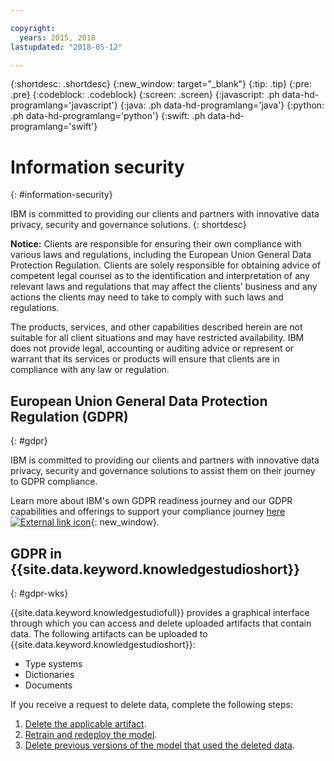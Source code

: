 ```yaml
---

copyright:
  years: 2015, 2018
lastupdated: "2018-05-12"

---
```


{:shortdesc: .shortdesc}
{:new_window: target="_blank"}
{:tip: .tip}
{:pre: .pre}
{:codeblock: .codeblock}
{:screen: .screen}
{:javascript: .ph data-hd-programlang='javascript'}
{:java: .ph data-hd-programlang='java'}
{:python: .ph data-hd-programlang='python'}
{:swift: .ph data-hd-programlang='swift'}

# Information security
{: #information-security}

IBM is committed to providing our clients and partners with innovative data privacy, security and governance solutions.
{: shortdesc}

**Notice:**
Clients are responsible for ensuring their own compliance with various laws and regulations, including the European Union General Data Protection Regulation. Clients are solely responsible for obtaining advice of competent legal counsel as to the identification and interpretation of any relevant laws and regulations that may affect the clients’ business and any actions the clients may need to take to comply with such laws and regulations.

The products, services, and other capabilities described herein are not suitable for all client situations and may have restricted availability. IBM does not provide legal, accounting or auditing advice or represent or warrant that its services or products will ensure that clients are in compliance with any law or regulation.

## European Union General Data Protection Regulation (GDPR)
{: #gdpr}

IBM is committed to providing our clients and partners with innovative data privacy, security and governance solutions to assist them on their journey to GDPR compliance.

Learn more about IBM's own GDPR readiness journey and our GDPR capabilities and offerings to support your compliance journey [here ![External link icon](../../icons/launch-glyph.svg "External link icon")](http://www.ibm.com/gdpr){: new_window}.

## GDPR in {{site.data.keyword.knowledgestudioshort}}
{: #gdpr-wks}

{{site.data.keyword.knowledgestudiofull}} provides a graphical interface through which you can access and delete uploaded artifacts that contain data. The following artifacts can be uploaded to {{site.data.keyword.knowledgestudioshort}}:
- Type systems
- Dictionaries
- Documents

If you receive a request to delete data, complete the following steps:
1. [Delete the applicable artifact](/docs/services/watson-knowledge-studio/artifacts.html).
1. [Retrain and redeploy the model](/docs/services/watson-knowledge-studio/train-ml.html).
1. [Delete previous versions of the model that used the deleted data](/docs/services/watson-knowledge-studio/improve-ml.html#wks_maversions).
